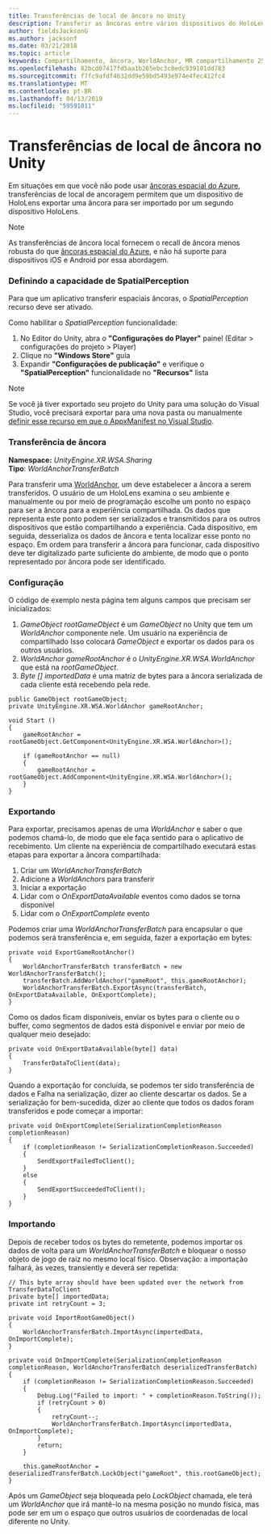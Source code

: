 ```yaml
---
title: Transferências de local de âncora no Unity
description: Transferir as âncoras entre vários dispositivos do HoloLens em um aplicativo do Unity.
author: fieldsJacksonG
ms.author: jacksonf
ms.date: 03/21/2018
ms.topic: article
keywords: Compartilhamento, âncora, WorldAnchor, MR compartilhamento 250, WorldAnchorTransferBatch, SpatialPerception, transferência, transferência de local de ancoragem, exportação de âncora, importação de âncora
ms.openlocfilehash: 82bcd07417fd5aa1b265ebc3c8edc939101dd783
ms.sourcegitcommit: f7fc9afdf4632dd9e59bd5493e974e4fec412fc4
ms.translationtype: MT
ms.contentlocale: pt-BR
ms.lasthandoff: 04/13/2019
ms.locfileid: "59591011"
---
```

# <a name="local-anchor-transfers-in-unity"></a>Transferências de local de âncora no Unity

Em situações em que você não pode usar <a href="https://docs.microsoft.com/azure/spatial-anchors" target="_blank">âncoras espacial do Azure</a>, transferências de local de ancoragem permitem que um dispositivo de HoloLens exportar uma âncora para ser importado por um segundo dispositivo HoloLens.

>[!NOTE]
>As transferências de âncora local fornecem o recall de âncora menos robusta do que <a href="https://docs.microsoft.com/azure/spatial-anchors" target="_blank">âncoras espacial do Azure</a>, e não há suporte para dispositivos iOS e Android por essa abordagem.

### <a name="setting-the-spatialperception-capability"></a>Definindo a capacidade de SpatialPerception

Para que um aplicativo transferir espaciais âncoras, o *SpatialPerception* recurso deve ser ativado.

Como habilitar o *SpatialPerception* funcionalidade:
1. No Editor do Unity, abra o **"Configurações do Player"** painel (Editar > configurações do projeto > Player)
2. Clique no **"Windows Store"** guia
3. Expandir **"Configurações de publicação"** e verifique o **"SpatialPerception"** funcionalidade no **"Recursos"** lista

>[!NOTE]
>Se você já tiver exportado seu projeto do Unity para uma solução do Visual Studio, você precisará exportar para uma nova pasta ou manualmente [definir esse recurso em que o AppxManifest no Visual Studio](local-anchor-transfers-in-directx.md#set-up-your-app-to-use-the-spatialperception-capability).

### <a name="anchor-transfer"></a>Transferência de âncora

**Namespace:** *UnityEngine.XR.WSA.Sharing*<br>
**Tipo**: *WorldAnchorTransferBatch*

Para transferir uma [WorldAnchor](coordinate-systems-in-unity.md), um deve estabelecer a âncora a serem transferidos. O usuário de um HoloLens examina o seu ambiente e manualmente ou por meio de programação escolhe um ponto no espaço para ser a âncora para a experiência compartilhada. Os dados que representa este ponto podem ser serializados e transmitidos para os outros dispositivos que estão compartilhando a experiência. Cada dispositivo, em seguida, desserializa os dados de âncora e tenta localizar esse ponto no espaço. Em ordem para transferir a âncora para funcionar, cada dispositivo deve ter digitalizado parte suficiente do ambiente, de modo que o ponto representado por âncora pode ser identificado.

### <a name="setup"></a>Configuração

O código de exemplo nesta página tem alguns campos que precisam ser inicializados:
1. *GameObject rootGameObject* é um *GameObject* no Unity que tem um *WorldAnchor* componente nele. Um usuário na experiência de compartilhado Isso colocará *GameObject* e exportar os dados para os outros usuários.
2. *WorldAnchor gameRootAnchor* é o *UnityEngine.XR.WSA.WorldAnchor* que está na *rootGameObject*.
3. *Byte [] importedData* é uma matriz de bytes para a âncora serializada de cada cliente está recebendo pela rede.

```
public GameObject rootGameObject;
private UnityEngine.XR.WSA.WorldAnchor gameRootAnchor;

void Start ()
{
    gameRootAnchor = rootGameObject.GetComponent<UnityEngine.XR.WSA.WorldAnchor>();

    if (gameRootAnchor == null)
    {
        gameRootAnchor = rootGameObject.AddComponent<UnityEngine.XR.WSA.WorldAnchor>();
    }
}
```

### <a name="exporting"></a>Exportando

Para exportar, precisamos apenas de uma *WorldAnchor* e saber o que podemos chamá-lo, de modo que ele faça sentido para o aplicativo de recebimento. Um cliente na experiência de compartilhado executará estas etapas para exportar a âncora compartilhada:
1. Criar um *WorldAnchorTransferBatch*
2. Adicione a *WorldAnchors* para transferir
3. Iniciar a exportação
4. Lidar com o *OnExportDataAvailable* eventos como dados se torna disponível
5. Lidar com o *OnExportComplete* evento

Podemos criar uma *WorldAnchorTransferBatch* para encapsular o que podemos será transferência e, em seguida, fazer a exportação em bytes:

```
private void ExportGameRootAnchor()
{
    WorldAnchorTransferBatch transferBatch = new WorldAnchorTransferBatch();
    transferBatch.AddWorldAnchor("gameRoot", this.gameRootAnchor);
    WorldAnchorTransferBatch.ExportAsync(transferBatch, OnExportDataAvailable, OnExportComplete);
}
```

Como os dados ficam disponíveis, enviar os bytes para o cliente ou o buffer, como segmentos de dados está disponível e enviar por meio de qualquer meio desejado:

```
private void OnExportDataAvailable(byte[] data)
{
    TransferDataToClient(data);
}
```

Quando a exportação for concluída, se podemos ter sido transferência de dados e Falha na serialização, dizer ao cliente descartar os dados. Se a serialização for bem-sucedida, dizer ao cliente que todos os dados foram transferidos e pode começar a importar:

```
private void OnExportComplete(SerializationCompletionReason completionReason)
{
    if (completionReason != SerializationCompletionReason.Succeeded)
    {
        SendExportFailedToClient();
    }
    else
    {
        SendExportSucceededToClient();
    }
}
```

### <a name="importing"></a>Importando

Depois de receber todos os bytes do remetente, podemos importar os dados de volta para um *WorldAnchorTransferBatch* e bloquear o nosso objeto de jogo de raiz no mesmo local físico. Observação: a importação falhará, às vezes, transiently e deverá ser repetida:

```
// This byte array should have been updated over the network from TransferDataToClient
private byte[] importedData;
private int retryCount = 3;

private void ImportRootGameObject()
{
    WorldAnchorTransferBatch.ImportAsync(importedData, OnImportComplete);
}

private void OnImportComplete(SerializationCompletionReason completionReason, WorldAnchorTransferBatch deserializedTransferBatch)
{
    if (completionReason != SerializationCompletionReason.Succeeded)
    {
        Debug.Log("Failed to import: " + completionReason.ToString());
        if (retryCount > 0)
        {
            retryCount--;
            WorldAnchorTransferBatch.ImportAsync(importedData, OnImportComplete);
        }
        return;
    }

    this.gameRootAnchor = deserializedTransferBatch.LockObject("gameRoot", this.rootGameObject);
}
```

Após um *GameObject* seja bloqueada pelo *LockObject* chamada, ele terá um *WorldAnchor* que irá mantê-lo na mesma posição no mundo física, mas pode ser em um o espaço que outros usuários de coordenadas de local diferente no Unity.

